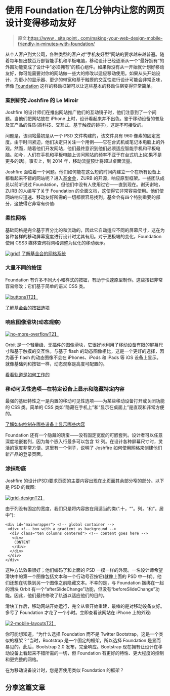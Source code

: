 # 使用 Foundation 在几分钟内让您的网页设计变得移动友好

> 原文:[https://www . site point . com/making-your-web-design-mobile-friendly-in-minutes-with-foundation/](https://www.sitepoint.com/making-your-web-design-mobile-friendly-in-minutes-with-foundation/)

从个人客户到大公司，各种类型的客户对“手机友好型”网站的要求越来越普遍。随着每年售出数百万部智能手机和平板电脑，移动设计已经逐渐从一个“最好拥有”的外围功能变成了设计中“必须拥有”的核心组件。如果你没有从一开始就计划好移动友好，你可能需要对你的网站做一些大的修改以适应移动使用。如果从头开始设计，为更小的显示器、更少的带宽和基于触摸的交互性进行设计可能会非常乏味，但像 [Foundation](http://foundation.zurb.com/) 这样的移动框架可以让这些基本的移动住宿变得异常简单。

### 案例研究:Joshfire 的 Le Miroir

Joshfire 的设计师们在推出网站推广他们的互动镜子时，他们注意到了一个问题。当他们把网站放在 iPhone 上时，设计看起来并不出色。鉴于移动设备的普及及其产品的性质(高科技、交互式、基于触摸的镜子)，这是不可接受的。

问题是，该网站最初是从一个 PSD 文件构建的，该文件具有 960 像素的固定宽度。由于时间紧迫，他们决定只关注一个用例——它在台式机或笔记本电脑上的外观。然而，随着他们开发网站，他们最终意识到他们必须适应智能手机和平板电脑。如今，人们在手机和平板电脑上访问网站的频率不亚于在台式机上(如果不是更多的话)。事实上，到 2014 年，移动流量预计将超过桌面流量。

Joshfire 面临着一个问题。他们如何能在这么短的时间内建立一个在所有设备上都看起来不错的网站呢？进入[基金会](http://foundation.zurb.com/)，ZURB 的开源，响应原型框架。一些团队成员以前听说过 Foundation，但他们中没有人使用过它——直到现在。谢天谢地，ZURB 的人编写了关于 Foundation 的全面文档，这使得它非常容易使用。他们使网站响应迅速、移动友好所需的一切都很容易找到。基金会有四个特别重要的部分，这使得它非常有价值:

### 柔性网格

基础网格是完全基于百分比的和流动的，因此它自动适应不同的屏幕尺寸，这在为各种各样的移动屏幕宽度进行设计时尤其有用。对于更极端的变化，Foundation 使用 CSS3 媒体查询将网格调整为优化的移动表示。

[![](../Images/d0c489ded4bba09f2ced8142c55161a8.png "grid1")](https://www.sitepoint.com/wp-content/uploads/2012/02/grid1.png) 
[了解基金会的网格系统](http://foundation.zurb.com/docs/grid.php)

### 大量不同的按钮

Foundation 有许多不同大小和样式的按钮，有助于快速原型制作。这些按钮非常容易修改；它们基于简单的语义 CSS 类。

[![](../Images/e0c43174cc72c3160cdf999ea244453f.png "buttons1")T2】](https://www.sitepoint.com/wp-content/uploads/2012/02/buttons1.png)

[了解基金会的按钮选项](http://foundation.zurb.com/docs/buttons.php)

### 响应图像滑块(动态观察)

[![](../Images/e12ec501a2a3957f6c97f611c5bff9d0.png "no-more-overflow")T2】](https://www.sitepoint.com/wp-content/uploads/2012/02/no-more-overflow.png)

Orbit 是一个轻量级、无插件的图像滑块，它很好地利用了移动设备有限的屏幕尺寸和基于触摸的交互性。与基于 flash 的动态图像相比，这是一个更好的选择，因为基于 flash 的动态图像不会在 iPhones、iPods 和 iPads 等 iOS 设备上显示。就像基础列和按钮一样，动态观察是高度可配置的。

[看看轨道是如何工作的](http://foundation.zurb.com/docs/orbit.php)

### 移动可见性选项—在特定设备上显示和隐藏特定内容

最强的基础特性之一是内置的移动可见性选项——为某些移动设备打开或关闭功能的 CSS 类。简单的 CSS 类如“隐藏在手机上”和“显示在桌面上”是直观和非常方便的。

[了解如何控制在哪些设备上显示哪些内容](http://foundation.zurb.com/docs/layout.php)

Foundation 还有一个隐藏的瑰宝——没有固定宽度的可嵌套列。设计者可以任意深度地嵌套列，因为每个嵌入行最多可以包含 12 列。在设计各种屏幕尺寸时，灵活的宽度非常方便。这里有一个例子，说明了 Joshfire 如何使用网格来创建他们新产品的登录页面。

### 涂抹粉底

Joshfire 的设计(PSD)要求页面的主要内容出现在比页面其余部分窄的部分。以下是 PSD 的截图:

[![](../Images/eb380932850064be858d3db76440dade.png "grid-design")T2】](https://www.sitepoint.com/wp-content/uploads/2012/02/grid-design.png)

由于列没有固定的宽度，我们只是将内容放在用适当的类(“.十，“”。列，“和”。居中"):

```
<div id="mainwrapper"> <!-- global container -->
 <div> <!-- box with a gradient as background -->
  <div class="ten columns centered"> <!-- content goes here -->
   <div>
    CONTENT
   </div>
  </div>
 </div>
</div>
```

这种方法效果很好；他们编码了和上面的 PSD 一模一样的外观。一名设计师希望滑块中的第一个图像包括文本和一个行动号召按钮(就像上面的 PSD 中一样)。他们还想在切换到另一个图像之前隐藏文本。不幸的是，与 Foundation 捆绑在一起的滑块 Orbit 有一个“afterSlideChange”功能，但没有“beforeSlideChange”功能。因此，他们最终修改了轨道以适应他们的目的。

滑块工作后，移动网站开始运行，完全从零开始重建，最棒的是对移动设备友好。多亏了 Foundation 才花了一个小时。立即查看该网站在 iPhone 上的外观:

[![](../Images/b27c41a08ca34fd9e39b0876327767a1.png "2-mobile-layouts")T2】](https://www.sitepoint.com/wp-content/uploads/2012/02/2-mobile-layouts.jpg)

你可能想知道，“为什么选择 Foundation 而不是 Twitter Bootstrap，这是一个类似的框架？”当时，Bootstrap 是一个固定的框架，所以选择 Foundation 是显而易见的。此后，Bootstrap 2.0 发布，完全响应。Bootstrap 现在拥有让设计在移动设备上看起来不错所需的一切，但 Foundation 有更好的特性、更大程度的控制和更完整的网格。

在为移动设备设计时，您是否使用类似 Foundation 的框架？

## 分享这篇文章